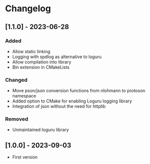 # Changelog

## [1.1.0] - 2023-06-28
### Added
- Allow static linking
- Logging with spdlog as alternative to loguru
- Allow compilation into library
- Bin extension in CMakeLists

### Changed
- Move pson/json conversion functions from nlohmann to protoson namespace
- Added option to CMake for enabling Loguru logging library
- Integration of json without the need for httplib

### Removed
- Unmaintained loguru library

## [1.0.0] - 2023-09-03
- First version
